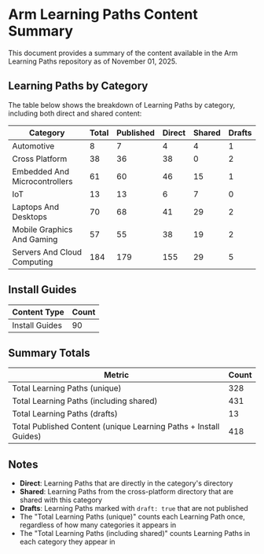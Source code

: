 # Arm Learning Paths Content Summary

This document provides a summary of the content available in the Arm Learning Paths repository as of November 01, 2025.

## Learning Paths by Category

The table below shows the breakdown of Learning Paths by category, including both direct and shared content:

| Category | Total | Published | Direct | Shared | Drafts |
|----------|-------|-----------|--------|--------|--------|
| Automotive | 8 | 7 | 4 | 4 | 1 |
| Cross Platform | 38 | 36 | 38 | 0 | 2 |
| Embedded And Microcontrollers | 61 | 60 | 46 | 15 | 1 |
| IoT | 13 | 13 | 6 | 7 | 0 |
| Laptops And Desktops | 70 | 68 | 41 | 29 | 2 |
| Mobile Graphics And Gaming | 57 | 55 | 38 | 19 | 2 |
| Servers And Cloud Computing | 184 | 179 | 155 | 29 | 5 |

## Install Guides

| Content Type | Count |
|--------------|-------|
| Install Guides | 90 |

## Summary Totals

| Metric | Count |
|--------|-------|
| Total Learning Paths (unique) | 328 |
| Total Learning Paths (including shared) | 431 |
| Total Learning Paths (drafts) | 13 |
| Total Published Content (unique Learning Paths + Install Guides) | 418 |

## Notes

- **Direct**: Learning Paths that are directly in the category's directory
- **Shared**: Learning Paths from the cross-platform directory that are shared with this category
- **Drafts**: Learning Paths marked with `draft: true` that are not published
- The "Total Learning Paths (unique)" counts each Learning Path once, regardless of how many categories it appears in
- The "Total Learning Paths (including shared)" counts Learning Paths in each category they appear in
